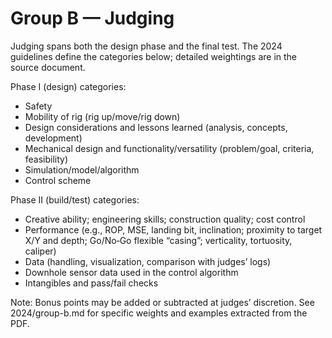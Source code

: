 # Group B — Judging

Judging spans both the design phase and the final test. The 2024 guidelines define the categories below; detailed weightings are in the source document.

Phase I (design) categories:

- Safety
- Mobility of rig (rig up/move/rig down)
- Design considerations and lessons learned (analysis, concepts, development)
- Mechanical design and functionality/versatility (problem/goal, criteria, feasibility)
- Simulation/model/algorithm
- Control scheme

Phase II (build/test) categories:

- Creative ability; engineering skills; construction quality; cost control
- Performance (e.g., ROP, MSE, landing bit, inclination; proximity to target X/Y and depth; Go/No‑Go flexible “casing”; verticality, tortuosity, caliper)
- Data (handling, visualization, comparison with judges’ logs)
- Downhole sensor data used in the control algorithm
- Intangibles and pass/fail checks

Note: Bonus points may be added or subtracted at judges’ discretion. See 2024/group-b.md for specific weights and examples extracted from the PDF.
